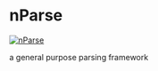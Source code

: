 nParse
======

[![nParse](https://travis-ci.org/nparse/nparse-cpp.svg?branch=master)](https://travis-ci.org/nparse/nparse-cpp/builds)

a general purpose parsing framework
